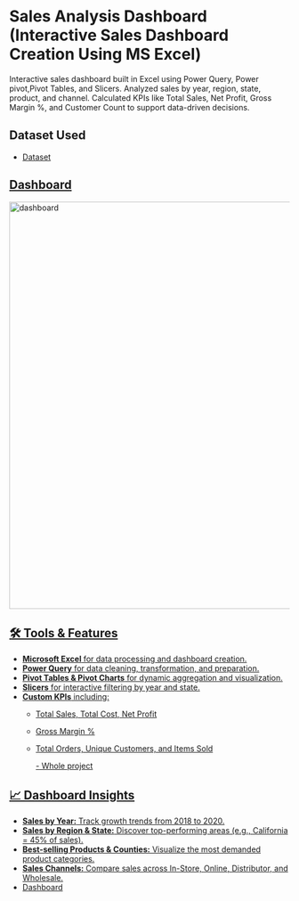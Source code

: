# Sales Analysis Dashboard (Interactive Sales Dashboard Creation Using MS Excel)
 Interactive sales dashboard built in Excel using Power Query, Power pivot,Pivot Tables, and Slicers. Analyzed sales by year, region, state, product, and channel. Calculated KPIs like Total Sales, Net Profit, Gross Margin %, and Customer Count to support data-driven decisions.

 ## Dataset Used
 - <a href="https://github.com/Ahmed-2023/Data-Analysis-Dashboard/blob/main/data%20set.zip">Dataset

## Dashboard

  <img width="1510" height="731" alt="dashboard" src="https://github.com/user-attachments/assets/6eea2ba2-a518-40b5-9a67-b788df0ea966" />

   
## 🛠️ Tools & Features
- **Microsoft Excel** for data processing and dashboard creation.
- **Power Query** for data cleaning, transformation, and preparation.
- **Pivot Tables & Pivot Charts** for dynamic aggregation and visualization.
- **Slicers** for interactive filtering by year and state.
- **Custom KPIs** including:
  - Total Sales, Total Cost, Net Profit
  - Gross Margin %
  - Total Orders, Unique Customers, and Items Sold
    
    -<a href="https://github.com/Ahmed-2023/Data-Analysis-Dashboard/blob/main/whole%20project%20files.zip"> Whole project

## 📈 Dashboard Insights
- **Sales by Year:** Track growth trends from 2018 to 2020.
- **Sales by Region & State:** Discover top-performing areas (e.g., California = 45% of sales).
- **Best-selling Products & Counties:** Visualize the most demanded product categories.
- **Sales Channels:** Compare sales across In-Store, Online, Distributor, and Wholesale.
- <a href="https://github.com/Ahmed-2023/Data-Analysis-Dashboard/blob/main/dashboard.png">Dashboard 

